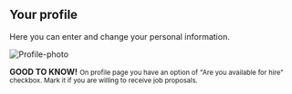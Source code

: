 ## Your profile

Here you can enter and change your personal information.

<img src="/images/profile.svg" alt="Profile-photo"/>

<span class="tag is-success"><b>GOOD TO KNOW!</b></span>  <small>On profile page you have an option of "Are you available for hire" checkbox. Mark it if you are willing to receive job proposals.</small>
